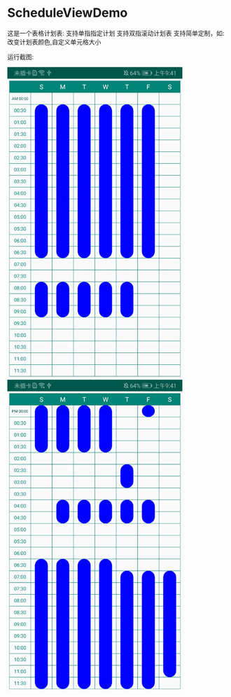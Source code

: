 # ScheduleViewDemo
这是一个表格计划表:
支持单指指定计划
支持双指滚动计划表
支持简单定制，如: 改变计划表颜色,自定义单元格大小


运行截图:

<img src="https://github.com/PPQingZhao/ScheduleViewDemo/blob/master/screenshots/Screenshot_20191120_094130_com.pp.scheduleviewdemo.jpg" width="400"/>


<img src="https://github.com/PPQingZhao/ScheduleViewDemo/blob/master/screenshots/Screenshot_20191120_094200_com.pp.scheduleviewdemo.jpg" width="400"/>
